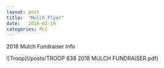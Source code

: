 ```yaml
---
layout: post
title:  "Mulch Flyer"
date:   2018-02-19
categories: PLC
---
```


2018 Mulch Fundraiser Info

![Troop](/posts/TROOP 838 2018 MULCH FUNDRAISER.pdf)
